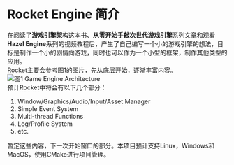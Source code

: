 # Rocket Engine 简介 <br>
在阅读了**游戏引擎架构**这本书、**从零开始手敲次世代游戏引擎**系列文章和观看**Hazel Engine**系列的视频教程后，产生了自己编写一个小的游戏引擎的想法，目标是制作一个小的剧情向游戏，同时也可以作为一个小型的框架，制作其他类型的应用。<br>
Rocket主要会参考图1的图片，先从底层开始，逐渐丰富内容。<br>
![图1 Game Engine Architecture](https://www.gameenginebook.com/img/fig-runtime-arch-thumb.jpg)<br>
预计Rocket中将会有以下几个部分：<br>

1. Window/Graphics/Audio/Input/Asset Manager<br>
2. Simple Event System<br>
3. Multi-thread Functions<br>
4. Log/Profile System<br>
5. etc.

暂定这些内容，下一次开始窗口的部分。本项目预计支持Linux，Windows和MacOS，使用CMake进行项目管理。